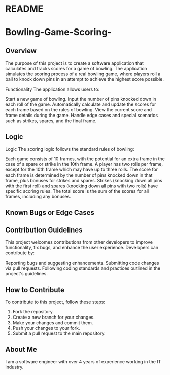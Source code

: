 # README

# Bowling-Game-Scoring-

## Overview
The purpose of this project is to create a software application that calculates and tracks scores for a game of bowling. The application simulates the scoring process of a real bowling game, where players roll a ball to knock down pins in an attempt to achieve the highest score possible.

Functionality
The application allows users to:

Start a new game of bowling.
Input the number of pins knocked down in each roll of the game.
Automatically calculate and update the scores for each frame based on the rules of bowling.
View the current score and frame details during the game.
Handle edge cases and special scenarios such as strikes, spares, and the final frame.

## Logic
Logic
The scoring logic follows the standard rules of bowling:

Each game consists of 10 frames, with the potential for an extra frame in the case of a spare or strike in the 10th frame.
A player has two rolls per frame, except for the 10th frame which may have up to three rolls.
The score for each frame is determined by the number of pins knocked down in that frame, plus bonuses for strikes and spares.
Strikes (knocking down all pins with the first roll) and spares (knocking down all pins with two rolls) have specific scoring rules.
The total score is the sum of the scores for all frames, including any bonuses.

## Known Bugs or Edge Cases


## Contribution Guidelines
This project welcomes contributions from other developers to improve functionality, fix bugs, and enhance the user experience. Developers can contribute by:

Reporting bugs and suggesting enhancements.
Submitting code changes via pull requests.
Following coding standards and practices outlined in the project's guidelines.

## How to Contribute
To contribute to this project, follow these steps:
1. Fork the repository.
2. Create a new branch for your changes.
3. Make your changes and commit them.
4. Push your changes to your fork.
5. Submit a pull request to the main repository.

## About Me
I am a software engineer with over 4 years of experience working in the IT industry.

